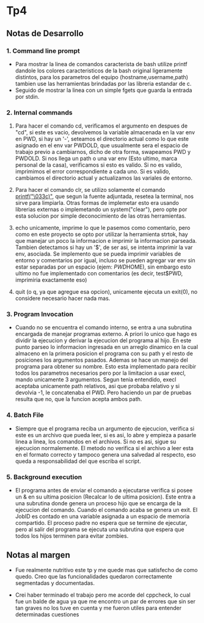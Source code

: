 # Tp4
## Notas de Desarrollo
### 1. Command line prompt

* Para mostrar la linea de comandos caracterista de bash utilize printf dandole los colores caracteristicos de la bash original ligeramente distintos, para los parametros del equipo (hostname,username,path) tambien use las herramientas brindadas por las libreria estandar de c.
* Seguido de mostrar la linea con un simple fgets que guarda la entrada por stdin.

### 2. Internal commands

1. Para hacer el comando cd, verificamos el argumento en despues de "cd", si este es vacio, devolvemos la variable almacenada en la var env en PWD, si hay un '-', seteamos el directorio actual como lo que este asignado en el env var PWDOLD, que usualmente sera el espacio de trabajo previo a cambiarnos, dicho de otra forma, swapeamos PWD y PWDOLD. Si nos llega un path o una var env (Esto ultimo, marca personal de la casa), verificamos si esto es valido. Si no es valido, imprimimos el error correspondiente a cada uno. Si es valido, cambiamos el directorio actual y actualizamos las variales de entorno.

2. Para hacer el comando clr, se utilizo solamente el comando [ printf("\033c)"](https://stackoverflow.com/questions/47503734/what-does-printf-033c-mean "Whats does printf(\033c) mean"), que segun la fuente adjuntada, resetea la terminal, nos sirve para limpiarla. Otras formas de implemetar esto era usando librerias externas o implemetando un system("clear"), pero opte por esta solucion por simple deconocimiento de las otras herramientas.

3. echo unicamente, imprime lo que le pasemos como comentario, pero como en este proyecto se opto por utilizar la herramienta strtok, hay que manejar un poco la informacion e imprimir la informacion parseada. Tambien detectamos si hay un '$', de ser asi, se intenta imprimir la var env, asociada. Se implemento que se pueda imprimir variables de entorno y comentarios por igual, incluso se pueden agregar var env sin estar separadas por un espacio (ejem: $PWD$HOME), sin embargo esto ultimo no fue implementado con comentarios (es decir, test$PWD, imprimiria exactamente eso)

4. quit (o q, ya que agregue esa opcion), unicamente ejecuta un exit(0), no considere necesario hacer nada mas.

### 3. Program Invocation

* Cuando no se encuentra el comando interno, se entra a una subrutina encargada de manejar programas externo. A priori lo unico que hago es dividir la ejecucion y derivar la ejecucion del programa al hijo. En este punto parseo lo informacion ingresada en un arreglo dinamico en la cual almaceno en la primera posicion el programa con su path y el resto de posiciones los argumentos pasados. Ademas se hace un manejo del programa para obtener su nombre. Esto esta implementado para recibir todos los parametros necesarios pero por la limitacion a usar execl, mando unicamente 3 argumentos. Segun tenia entendido, execl aceptaba unicamente path relativos, asi que probaba relativo y si devolvia -1, le concatenaba el PWD. Pero haciendo un par de pruebas resulta que no, que la funcion acepta ambos path.

### 4. Batch File

* Siempre que el programa reciba un argumento de ejecucion, verifica si este es un archivo que pueda leer, si es asi, lo abre y empieza a pasarle linea a linea, los comandos en el archivos. Si no es asi, sigue su ejecucion normalemente. El metodo no verifica si el archivo a leer esta en el formato correcto y tampoco genera una salvedad al respecto, eso queda a responsabilidad del que escriba el script.

### 5. Background execution

* El programa antes de enviar el comando a ejecutarse verifica si posee un & en su ultima posicion (Recalcar lo de ultima posicion). Este entra a una subrutina donde genera un proceso hijo que se encarga de la ejecucion del comando. Cuando el comando acaba se genera un exit. El JobID es contado en una variable asignada a un espacio de memoria compartido. El proceso padre no espera que se termine de ejecutar, pero al salir del programa se ejecuta una subrutina que espera que todos los hijos terminen para evitar zombies.

## Notas al margen

* Fue realmente nutritivo este tp y me quede mas que satisfecho de como quedo. Creo que las funcionalidades quedaron correctamente segmentadas y documentadas. 

* Crei haber terminado el trabajo pero me acorde del cppcheck, lo cual fue un balde de agua ya que me encontro un par de errores que sin ser tan graves no los tuve en cuenta y me fueron utiles para entender determinadas cuestiones
